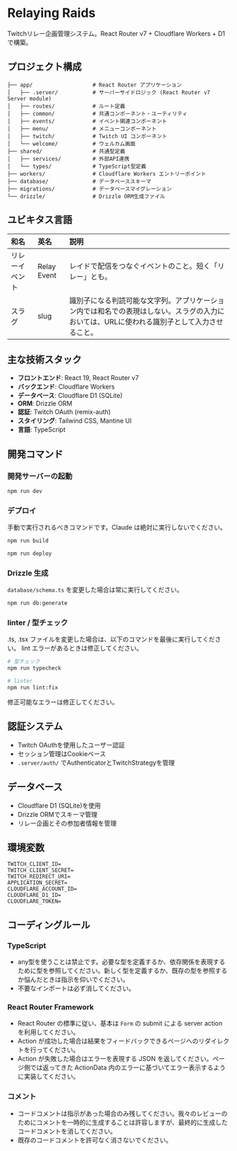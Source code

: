 # Relaying Raids

Twitchリレー企画管理システム。React Router v7 + Cloudflare Workers + D1で構築。

## プロジェクト構成

```
├── app/                   # React Router アプリケーション
│   ├── .server/           # サーバーサイドロジック (React Router v7 Server module)
│   ├── routes/            # ルート定義
│   ├── common/            # 共通コンポーネント・ユーティリティ
│   ├── events/            # イベント関連コンポーネント
│   ├── menu/              # メニューコンポーネント
│   ├── twitch/            # Twitch UI コンポーネント
│   └── welcome/           # ウェルカム画面
├── shared/                # 共通型定義
│   ├── services/          # 外部API連携
│   └── types/             # TypeScript型定義
├── workers/               # Cloudflare Workers エントリーポイント
├── database/              # データベーススキーマ
├── migrations/            # データベースマイグレーション
└── drizzle/               # Drizzle ORM生成ファイル
```

## ユビキタス言語

|和名|英名|説明|
|:--|:--|:--|
|リレーイベント|Relay Event|レイドで配信をつなぐイベントのこと。短く「リレー」とも。|
|スラグ|slug|識別子になる判読可能な文字列。アプリケーション内では和名での表現はしない。スラグの入力においては、URLに使われる識別子として入力させること。|

## 主な技術スタック

- **フロントエンド**: React 19, React Router v7
- **バックエンド**: Cloudflare Workers
- **データベース**: Cloudflare D1 (SQLite)
- **ORM**: Drizzle ORM
- **認証**: Twitch OAuth (remix-auth)
- **スタイリング**: Tailwind CSS, Mantine UI
- **言語**: TypeScript

## 開発コマンド

### 開発サーバーの起動

```bash
npm run dev
```

### デプロイ

手動で実行されるべきコマンドです。Claude は絶対に実行しないでください。

```bash
npm run build

npm run deploy

```

### Drizzle 生成

`database/schema.ts` を変更した場合は常に実行してください。

```bash
npm run db:generate
```

### linter / 型チェック

.ts, .tsx ファイルを変更した場合は、以下のコマンドを最後に実行してください。 lint エラーがあるときは修正してください。

```bash
# 型チェック
npm run typecheck

# linter
npm run lint:fix
```

修正可能なエラーは修正してください。


## 認証システム

- Twitch OAuthを使用したユーザー認証
- セッション管理はCookieベース
- `.server/auth/` でAuthenticatorとTwitchStrategyを管理

## データベース

- Cloudflare D1 (SQLite)を使用
- Drizzle ORMでスキーマ管理
- リレー企画とその参加者情報を管理

## 環境変数

```
TWITCH_CLIENT_ID=
TWITCH_CLIENT_SECRET=
TWITCH_REDIRECT_URI=
APPLICATION_SECRET=
CLOUDFLARE_ACCOUNT_ID=
CLOUDFLARE_D1_ID=
CLOUDFLARE_TOKEN=
```

## コーディングルール

### TypeScript

- any型を使うことは禁止です。必要な型を定義するか、依存関係を表現するために型を参照してください。新しく型を定義するか、既存の型を参照するか悩んだときは指示を仰いでください。
- 不要なインポートは必ず消してください。

### React Router Framework

- React Router の標準に従い、基本は `Form` の submit による server action を利用してください。
- Action が成功した場合は結果をフィードバックできるページへのリダイレクトを行ってください。
- Action が失敗した場合はエラーを表現する JSON を返してください。ページ側では返ってきた ActionData 内のエラーに基づいてエラー表示するように実装してください。

### コメント

- コードコメントは指示があった場合のみ残してください。我々のレビューのためにコメントを一時的に生成することは許容しますが、最終的に生成したコードコメントを消してください。
- 既存のコードコメントを許可なく消さないでください。

